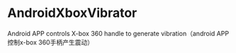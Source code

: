# AndroidXboxVibrator
Android APP controls X-box 360 handle to generate vibration（android APP 控制x-box 360手柄产生震动）
